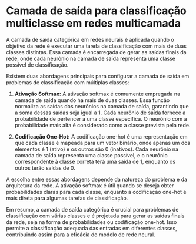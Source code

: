 # Camada de saída para classificação multiclasse em redes multicamada

A camada de saída categórica em redes neurais é aplicada quando o objetivo da rede é executar uma tarefa de classificação com mais de duas classes distintas. Essa camada é encarregada de gerar as saídas finais da rede, onde cada neurônio na camada de saída representa uma classe possível de classificação.

Existem duas abordagens principais para configurar a camada de saída em problemas de classificação com múltiplas classes:

1. **Ativação Softmax:** A ativação softmax é comumente empregada na camada de saída quando há mais de duas classes. Essa função normaliza as saídas dos neurônios na camada de saída, garantindo que a soma dessas saídas seja igual a 1. Cada neurônio de saída fornece a probabilidade de pertencer a uma classe específica. O neurônio com a probabilidade mais alta é considerado como a classe prevista pela rede.

2. **Codificação One-Hot:** A codificação one-hot é uma representação em que cada classe é mapeada para um vetor binário, onde apenas um dos elementos é 1 (ativo) e os outros são 0 (inativos). Cada neurônio na camada de saída representa uma classe possível, e o neurônio correspondente à classe correta terá uma saída de 1, enquanto os outros terão saídas de 0.

A escolha entre essas abordagens depende da natureza do problema e da arquitetura da rede. A ativação softmax é útil quando se deseja obter probabilidades claras para cada classe, enquanto a codificação one-hot é mais direta para algumas tarefas de classificação.

Em resumo, a camada de saída categórica é crucial para problemas de classificação com várias classes e é projetada para gerar as saídas finais da rede, seja na forma de probabilidades ou codificação one-hot. Isso permite a classificação adequada das entradas em diferentes classes, contribuindo assim para a eficácia do modelo de rede neural.